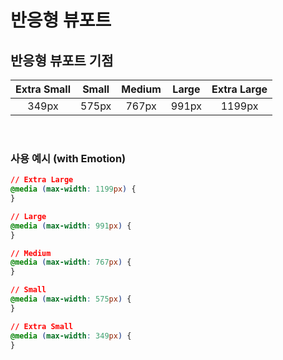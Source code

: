 # 반응형 뷰포트

## 반응형 뷰포트 기점

| Extra Small | Small | Medium | Large | Extra Large |
| :---------: | :---: | :----: | :---: | :---------: |
|    349px    | 575px | 767px  | 991px |   1199px    |

<br />

### 사용 예시 (with Emotion)

```css
// Extra Large
@media (max-width: 1199px) {
}

// Large
@media (max-width: 991px) {
}

// Medium
@media (max-width: 767px) {
}

// Small
@media (max-width: 575px) {
}

// Extra Small
@media (max-width: 349px) {
}
```
